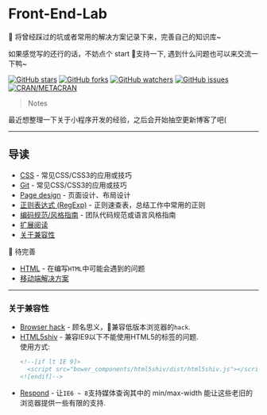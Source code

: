 # Front-End-Lab

:art: 将曾经踩过的坑或者常用的解决方案记录下来，完善自己的知识库~

如果感觉写的还行的话，不妨点个 start 支持一下, 遇到什么问题也可以来交流一下鸭~

[![GitHub stars](https://img.shields.io/github/stars/anran758/Front-End-Lab.svg?style=flat-square)](https://github.com/anran758/Front-End-Lab/stargazers)
[![GitHub forks](https://img.shields.io/github/forks/anran758/Front-End-Lab.svg?style=flat-square)](https://github.com/anran758/Front-End-Lab/network)
[![GitHub watchers](https://img.shields.io/github/watchers/anran758/Front-End-Lab.svg?style=flat-square)](https://github.com/anran758/Front-End-Lab/watchers)
[![GitHub issues](https://img.shields.io/github/issues/anran758/Front-End-Lab.svg?style=flat-square)](https://github.com/anran758/Front-End-Lab/issues)
[![CRAN/METACRAN](https://img.shields.io/cran/l/devtools.svg?style=flat-square)](https://github.com/anran758/Front-End-Lab)

> Notes

最近想整理一下关于小程序开发的经验，之后会开始抽空更新博客了吧(

----

## 导读

- [CSS](https://github.com/anran758/Front-End-Lab/tree/master/CSS) -  常见CSS/CSS3的应用或技巧
- [Git](https://github.com/anran758/Front-End-Lab/tree/master/Git) -  常见CSS/CSS3的应用或技巧
- [Page design](https://github.com/anran758/Front-End-Lab/tree/master/Page%20design) - 页面设计、布局设计
- [正则表达式 (RegExp)](https://github.com/anran758/Front-End-Lab/tree/master/REGEXP) - 正则速查表，总结工作中常用的正则
- [编码规范/风格指南](./guide) - 团队代码规范或语言风格指南
- [扩展阅读](./further)
- [关于兼容性](#%E5%85%B3%E4%BA%8E%E5%85%BC%E5%AE%B9%E6%80%A7)

:construction: 待完善

- [HTML](https://github.com/anran758/Front-End-Lab/tree/master/HTML) - 在编写`HTML`中可能会遇到的问题
- [移动端解决方案](https://github.com/anran758/Front-End-Lab/tree/master/Mobile)

----

### 关于兼容性

- [Browser hack](http://browserhacks.com/) - 顾名思义，兼容低版本浏览器的`hack`.
- [HTML5shiv](https://github.com/aFarkas/html5shiv) - 兼容IE9以下不能使用HTML5的标签的问题.  
  使用方式:
    ``` html
    <!--[if lt IE 9]>
      <script src="bower_components/html5shiv/dist/html5shiv.js"></script>
    <![endif]-->
    ```
- [Respond](https://github.com/scottjehl/Respond) - 让`IE6 ~ 8`支持媒体查询其中的 min/max-width 能让这些老旧的浏览器提供一些有限的支持.

